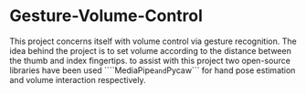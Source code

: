 # Gesture-Volume-Control

This project concerns itself with volume control via gesture recognition. The idea behind the project is to set volume according to the distance between the thumb and index fingertips. to assist with this project two open-source libraries have been used ````MediaPipe``` and ```Pycaw``` for hand pose estimation and volume interaction respectively.

